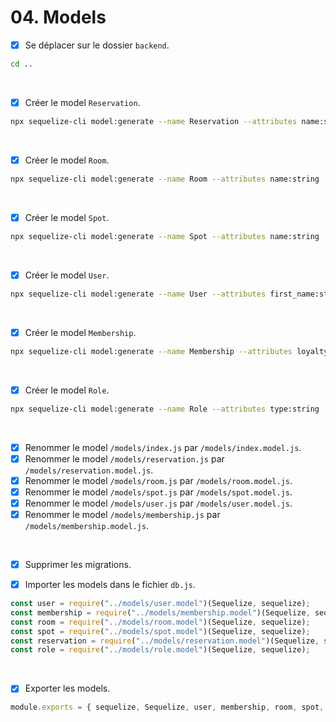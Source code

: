 # 04. Models

- [x] Se déplacer sur le dossier `backend`.
```bash
cd ..
```

<br>

- [x] Créer le model `Reservation`.
```bash
npx sequelize-cli model:generate --name Reservation --attributes name:string,date:date,note:string,number_of_customers:integer,status:integer
```

<br>

- [x] Créer le model `Room`.
```bash
npx sequelize-cli model:generate --name Room --attributes name:string
```
<br>

- [x] Créer le model `Spot`.
```bash
npx sequelize-cli model:generate --name Spot --attributes name:string
```

<br>

- [x] Créer le model `User`.
```bash
npx sequelize-cli model:generate --name User --attributes first_name:string,last_name:string,email:string,phone_number:string,password:string
```

<br>

- [x] Créer le model `Membership`.
```bash
npx sequelize-cli model:generate --name Membership --attributes loyalty_status:string,number_of_reservations:integer,expiration_date:date
```

<br>

- [x] Créer le model `Role`.
```bash
npx sequelize-cli model:generate --name Role --attributes type:string
```

<br>

- [x] Renommer le model `/models/index.js` par `/models/index.model.js`.
- [x] Renommer le model `/models/reservation.js` par `/models/reservation.model.js`.
- [x] Renommer le model `/models/room.js` par `/models/room.model.js`.
- [x] Renommer le model `/models/spot.js` par `/models/spot.model.js`.
- [x] Renommer le model `/models/user.js` par `/models/user.model.js`.
- [x] Renommer le model `/models/membership.js` par `/models/membership.model.js`.

 <br>
 
- [x] Supprimer les migrations.

- [x] Importer les models dans le fichier `db.js`.
```javascript
const user = require("../models/user.model")(Sequelize, sequelize);
const membership = require("../models/membership.model")(Sequelize, sequelize);
const room = require("../models/room.model")(Sequelize, sequelize);
const spot = require("../models/spot.model")(Sequelize, sequelize);
const reservation = require("../models/reservation.model")(Sequelize, sequelize);
const role = require("../models/role.model")(Sequelize, sequelize);
```

<br>

- [x] Exporter les models.
```javascript
module.exports = { sequelize, Sequelize, user, membership, room, spot, reservation, role };
```
